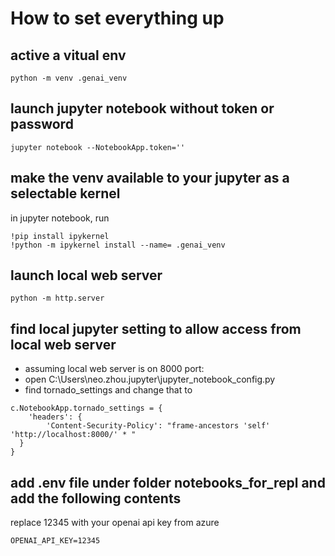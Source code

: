 # How to set everything up
## active a vitual env

```
python -m venv .genai_venv
```



## launch jupyter notebook without token or password
```
jupyter notebook --NotebookApp.token=''
```

## make the venv available to your jupyter as a selectable kernel
in jupyter notebook, run
```
!pip install ipykernel
!python -m ipykernel install --name= .genai_venv
```

## launch local web server

```
python -m http.server  
```

## find local jupyter setting to allow access from local web server
- assuming local web server is on 8000 port:
- open C:\Users\neo.zhou\.jupyter\jupyter_notebook_config.py
- find tornado_settings and change that to
```
c.NotebookApp.tornado_settings = {
    'headers': {
        'Content-Security-Policy': "frame-ancestors 'self' 'http://localhost:8000/' * "
  }
}
```

## add .env file under folder notebooks_for_repl and add the following contents
replace 12345 with your openai api key from azure
```
OPENAI_API_KEY=12345
```